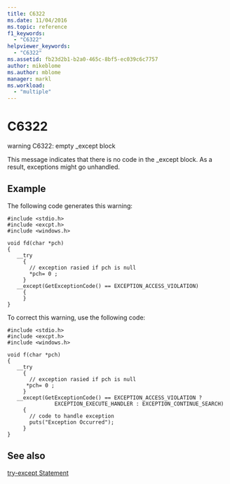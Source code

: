 ```yaml
---
title: C6322
ms.date: 11/04/2016
ms.topic: reference
f1_keywords:
  - "C6322"
helpviewer_keywords:
  - "C6322"
ms.assetid: fb23d2b1-b2a0-465c-8bf5-ec039c6c7757
author: mikeblome
ms.author: mblome
manager: markl
ms.workload:
  - "multiple"
---
```

# C6322
warning C6322: empty _except block

 This message indicates that there is no code in the _except block. As a result, exceptions might go unhandled.

## Example
 The following code generates this warning:

```
#include <stdio.h>
#include <excpt.h>
#include <windows.h>

void fd(char *pch)
{
   __try
     {
       // exception rasied if pch is null
       *pch= 0 ;
     }
   __except(GetExceptionCode() == EXCEPTION_ACCESS_VIOLATION)
     {
     }
}
```

 To correct this warning, use the following code:

```
#include <stdio.h>
#include <excpt.h>
#include <windows.h>

void f(char *pch)
{
   __try
     {
       // exception rasied if pch is null
      *pch= 0 ;
     }
   __except(GetExceptionCode() == EXCEPTION_ACCESS_VIOLATION ?
               EXCEPTION_EXECUTE_HANDLER : EXCEPTION_CONTINUE_SEARCH)
     {
       // code to handle exception
       puts("Exception Occurred");
     }
}
```

## See also
 [try-except Statement](/cpp/cpp/try-except-statement)
